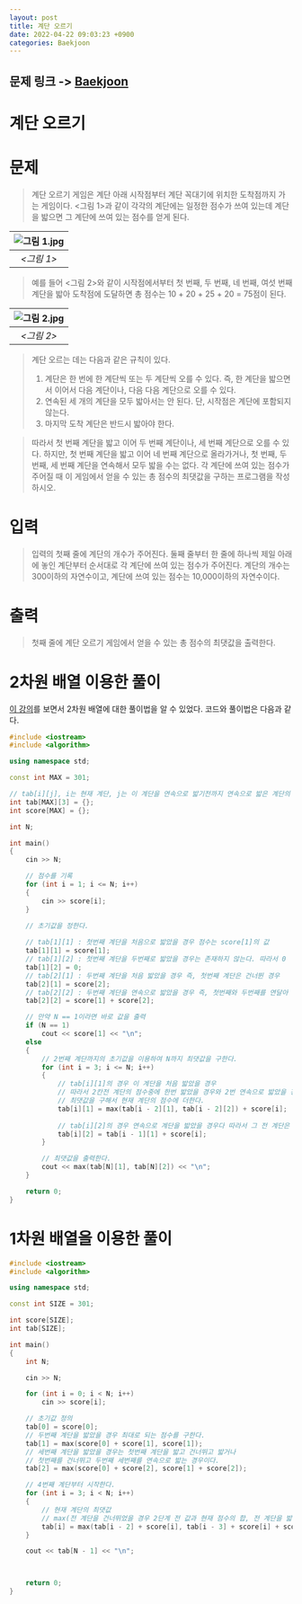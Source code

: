 ```yaml
---
layout: post
title: 계단 오르기
date: 2022-04-22 09:03:23 +0900
categories: Baekjoon
---
```


## 문제 링크 -> [Baekjoon](https://www.acmicpc.net/problem/2579)
# 계단 오르기

# 문제
> 계단 오르기 게임은 계단 아래 시작점부터 계단 꼭대기에 위치한 도착점까지 가는 게임이다. <그림 1>과 같이 각각의 계단에는 일정한 점수가 쓰여 있는데 계단을 밟으면 그 계단에 쓰여 있는 점수를 얻게 된다.

| ![그림 1.jpg](https://upload.acmicpc.net/7177ea45-aa8d-4724-b256-7b84832c9b97/-/preview/) | 
|:--:| 
| *<그림 1>* |

> 예를 들어 <그림 2>와 같이 시작점에서부터 첫 번째, 두 번째, 네 번째, 여섯 번째 계단을 밟아 도착점에 도달하면 총 점수는 10 + 20 + 25 + 20 = 75점이 된다.

| ![그림 2.jpg](https://upload.acmicpc.net/f00b6121-1c25-492e-9bc0-d96377c586b0/-/preview/) | 
|:--:| 
| *<그림 2>* |

> 계단 오르는 데는 다음과 같은 규칙이 있다.
> 1. 계단은 한 번에 한 계단씩 또는 두 계단씩 오를 수 있다. 즉, 한 계단을 밟으면서 이어서 다음 계단이나, 다음 다음 계단으로 오를 수 있다.
> 2. 연속된 세 개의 계단을 모두 밟아서는 안 된다. 단, 시작점은 계단에 포함되지 않는다.
> 3. 마지막 도착 계단은 반드시 밟아야 한다.

> 따라서 첫 번째 계단을 밟고 이어 두 번째 계단이나, 세 번째 계단으로 오를 수 있다. 하지만, 첫 번째 계단을 밟고 이어 네 번째 계단으로 올라가거나, 첫 번째, 두 번째, 세 번째 계단을 연속해서 모두 밟을 수는 없다.
각 계단에 쓰여 있는 점수가 주어질 때 이 게임에서 얻을 수 있는 총 점수의 최댓값을 구하는 프로그램을 작성하시오.

# 입력
> 입력의 첫째 줄에 계단의 개수가 주어진다.
둘째 줄부터 한 줄에 하나씩 제일 아래에 놓인 계단부터 순서대로 각 계단에 쓰여 있는 점수가 주어진다. 계단의 개수는 300이하의 자연수이고, 계단에 쓰여 있는 점수는 10,000이하의 자연수이다.

# 출력
> 첫째 줄에 계단 오르기 게임에서 얻을 수 있는 총 점수의 최댓값을 출력한다.

# 2차원 배열 이용한 풀이
[이 강의](https://blog.encrypted.gg/974?category=773649)를 보면서 2차원 배열에 대한 풀이법을 알 수 있었다. 코드와 풀이법은 다음과 같다.

```c++
#include <iostream>
#include <algorithm>

using namespace std;

const int MAX = 301;

// tab[i][j], i는 현재 계단, j는 이 계단을 연속으로 밟기전까지 연속으로 밟은 계단의 수
int tab[MAX][3] = {};
int score[MAX] = {};

int N;

int main()
{
	cin >> N;

    // 점수를 기록
	for (int i = 1; i <= N; i++)
	{
		cin >> score[i];
	}

    // 초기값을 정한다.
    
    // tab[1][1] : 첫번째 계단을 처음으로 밟았을 경우 점수는 score[1]의 값
	tab[1][1] = score[1];
    // tab[1][2] : 첫번째 계단을 두번째로 밟았을 경우는 존재하지 않는다. 따라서 0
	tab[1][2] = 0;
    // tab[2][1] : 두번째 계단을 처음 밟았을 경우 즉, 첫번째 계단은 건너뛴 경우
	tab[2][1] = score[2];
    // tab[2][2] : 두번째 계단을 연속으로 밟았을 경우 즉, 첫번째와 두번째를 연달아 밟았을 경우가 된다.
	tab[2][2] = score[1] + score[2];

    // 만약 N == 1이라면 바로 값을 출력
	if (N == 1)
		cout << score[1] << "\n";
	else
	{
        // 2번째 계단까지의 초기값을 이용하여 N까지 최댓값을 구한다.
		for (int i = 3; i <= N; i++)
		{
            // tab[i][1]의 경우 이 계단을 처음 밟았을 경우
            // 따라서 2칸전 계단의 점수중에 한번 밟았을 경우와 2번 연속으로 밟았을 경우에서
            // 최댓값을 구해서 현재 계단의 점수에 더한다.
			tab[i][1] = max(tab[i - 2][1], tab[i - 2][2]) + score[i];
            
            // tab[i][2]의 경우 연속으로 계단을 밟았을 경우다 따라서 그 전 계단은 무조건 밟았다는 예기가 된다. 따라서 i - 1번째 계단을 처음 밟았을 경우의 점수와 더한다.
			tab[i][2] = tab[i - 1][1] + score[i];
		}

        // 최댓값을 출력한다.
		cout << max(tab[N][1], tab[N][2]) << "\n";
	}

	return 0;
}
```

# 1차원 배열을 이용한 풀이

```c++
#include <iostream>
#include <algorithm>

using namespace std;

const int SIZE = 301;

int score[SIZE];
int tab[SIZE];

int main()
{
	int N;

	cin >> N;

	for (int i = 0; i < N; i++)
		cin >> score[i];

    // 초기값 정의
	tab[0] = score[0];
    // 두번째 계단을 밟았을 경우 최대로 되는 점수를 구한다.
	tab[1] = max(score[0] + score[1], score[1]);
    // 세번째 계단을 밟았을 경우는 첫번째 계단을 밟고 건너뛰고 밟거나
    // 첫번째를 건너뛰고 두번째 세번째를 연속으로 밟는 경우이다.
	tab[2] = max(score[0] + score[2], score[1] + score[2]);

    // 4번째 계단부터 시작한다.
	for (int i = 3; i < N; i++)
    {
        // 현재 계단의 최댓값
        // max(전 계단을 건너뛰었을 경우 2단계 전 값과 현재 점수의 합, 전 계단을 밟았을 경우 3단계 전 계단의 값과 전 계단과 현재 계단의 합)
		tab[i] = max(tab[i - 2] + score[i], tab[i - 3] + score[i] + score[i - 1]);
    }

	cout << tab[N - 1] << "\n";



	return 0;
}
```